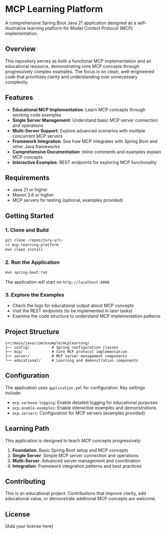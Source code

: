 # MCP Learning Platform

A comprehensive Spring Boot Java 21 application designed as a self-illustrative learning platform for Model Context Protocol (MCP) implementation.

## Overview

This repository serves as both a functional MCP implementation and an educational resource, demonstrating core MCP concepts through progressively complex examples. The focus is on clean, well-engineered code that prioritizes clarity and understanding over unnecessary complexity.

## Features

- **Educational MCP Implementation**: Learn MCP concepts through working code examples
- **Single Server Management**: Understand basic MCP server connection and operations
- **Multi-Server Support**: Explore advanced scenarios with multiple concurrent MCP servers
- **Framework Integration**: See how MCP integrates with Spring Boot and other Java frameworks
- **Comprehensive Documentation**: Inline comments and examples explain MCP concepts
- **Interactive Examples**: REST endpoints for exploring MCP functionality

## Requirements

- Java 21 or higher
- Maven 3.6 or higher
- MCP servers for testing (optional, examples provided)

## Getting Started

### 1. Clone and Build

```bash
git clone <repository-url>
cd mcp-learning-platform
mvn clean install
```

### 2. Run the Application

```bash
mvn spring-boot:run
```

The application will start on `http://localhost:8080`

### 3. Explore the Examples

- Check the logs for educational output about MCP concepts
- Visit the REST endpoints (to be implemented in later tasks)
- Examine the code structure to understand MCP implementation patterns

## Project Structure

```
src/main/java/com/example/mcplearning/
├── config/          # Spring configuration classes
├── mcp/             # Core MCP protocol implementation
├── server/          # MCP server management components
└── educational/     # Learning and demonstration components
```

## Configuration

The application uses `application.yml` for configuration. Key settings include:

- `mcp.verbose-logging`: Enable detailed logging for educational purposes
- `mcp.enable-examples`: Enable interactive examples and demonstrations
- `mcp.servers`: Configuration for MCP servers (examples provided)

## Learning Path

This application is designed to teach MCP concepts progressively:

1. **Foundation**: Basic Spring Boot setup and MCP concepts
2. **Single Server**: Simple MCP server connection and operations
3. **Multi-Server**: Advanced server management and coordination
4. **Integration**: Framework integration patterns and best practices

## Contributing

This is an educational project. Contributions that improve clarity, add educational value, or demonstrate additional MCP concepts are welcome.

## License

[Add your license here]